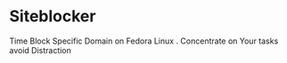 # Siteblocker
Time Block Specific Domain on Fedora Linux . Concentrate on Your tasks avoid Distraction 
